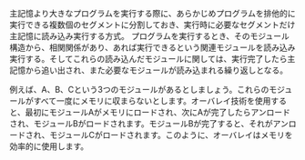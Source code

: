 主記憶より大きなプログラムを実行する際に、あらかじめプログラムを排他的に実行できる複数個のセグメントに分割しておき、実行時に必要なセグメントだけ主記憶に読み込み実行する方式。
プログラムを実行するとき、そのモジュール構造から、相関関係があり、あれば実行できるという関連モジュールを読み込み実行する。そしてこれらの読み込んだモジュールに関しては、実行完了したら主記憶から追い出され、また必要なモジュールが読み込まれる繰り返しとなる。

例えば、A、B、Cという3つのモジュールがあるとしましょう。これらのモジュールがすべて一度にメモリに収まらないとします。オーバレイ技術を使用すると、最初にモジュールAがメモリにロードされ、次にAが完了したらアンロードされ、モジュールBがロードされます。モジュールBが完了すると、それがアンロードされ、モジュールCがロードされます。このように、オーバレイはメモリを効率的に使用します。
